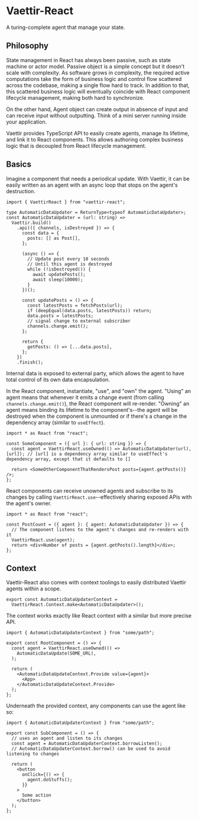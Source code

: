 # Vaettir-React

A turing-complete agent that manage your state.

## Philosophy

State management in React has always been passive, such as state machine or actor model.
Passive object is a simple concept but it doesn't scale with complexity.
As software grows in complexity, the required active computations take the form of business logic and control flow scattered across the codebase, making a single flow hard to track.
In addition to that, this scattered business logic will eventually coincide with React component lifecycle management, making both hard to synchronize.

On the other hand, Agent object can create output in absence of input and can receive input without outputting.
Think of a mini server running inside your application.

Vaettir provides TypeScript API to easily create agents, manage its lifetime, and link it to React components.
This allows authoring complex business logic that is decoupled from React lifecycle management.

## Basics

Imagine a component that needs a periodical update.
With Vaettir, it can be easily written as an agent with an async loop that stops on the agent's destruction.

```tsx
import { VaettirReact } from "vaettir-react";

type AutomaticDataUpdater = ReturnType<typeof AutomaticDataUpdater>;
const AutomaticDataUpdater = (url: string) =>
  Vaettir.build()
    .api(({ channels, isDestroyed }) => {
      const data = {
        posts: [] as Post[],
      };

      (async () => {
        // Update post every 10 seconds
        // Until this agent is destroyed
        while (!isDestroyed()) {
          await updatePosts();
          await sleep(10000);
        }
      })();

      const updatePosts = () => {
        const latestPosts = fetchPosts(url);
        if (deepEqual(data.posts, latestPosts)) return;
        data.posts = latestPosts;
        // signal change to external subscriber
        channels.change.emit();
      };

      return {
        getPosts: () => [...data.posts],
      };
    })
    .finish();
```

Internal data is exposed to external party, which allows the agent to have total control of its own data encapsulation.

In the React component, instantiate, "use", and "own" the agent.
"Using" an agent means that whenever it emits a change event (from calling `channels.change.emit()`), the React component will re-render.
"Owning" an agent means binding its lifetime to the component's--the agent will be destroyed when the component is unmounted or if there's a change in the dependency array (similar to `useEffect`).

```tsx
import * as React from "react";

const SomeComponent = ({ url }: { url: string }) => {
  const agent = VaettirReact.useOwned(() => AutomaticDataUpdater(url), [url]); // [url] is a dependency array similar to useEffect's dependency array, except that it defaults to []

  return <SomeOtherComponentThatRendersPost posts={agent.getPosts()} />;
};
```

React components can receive unowned agents and subscribe to its changes by calling `VaettirReact.use`--effectively sharing exposed APis with the agent's owner.

```tsx
import * as React from "react";

const PostCount = ({ agent }: { agent: AutomaticDataUpdater }) => {
  // The component listens to the agent's changes and re-renders with it
  VaettirReact.use(agent);
  return <div>Number of posts = {agent.getPosts().length}</div>;
};
```

## Context

Vaettir-React also comes with context toolings to easily distributed Vaettir agents within a scope.

```tsx
export const AutomaticDataUpdaterContext =
  VaettirReact.Context.make<AutomaticDataUpdater>();
```

The context works exactly like React context with a similar but more precise API.

```tsx
import { AutomaticDataUpdaterContext } from "some/path";

export const RootComponent = () => {
  const agent = VaettirReact.useOwned(() =>
    AutomaticDataUpdate(SOME_URL),
  );

  return (
    <AutomaticDataUpdateContext.Provide value={agent}>
      <App>
    </AutomaticDataUpdateContext.Provide>
  );
};
```

Underneath the provided context, any components can use the agent like so:

```tsx
import { AutomaticDataUpdaterContext } from "some/path";

export const SubComponent = () => {
  // uses an agent and listen to its changes
  const agent = AutomaticDataUpdaterContext.borrowListen();
  // AutomaticDataUpdaterContext.borrow() can be used to avoid listening to changes

  return (
    <button
      onClick={() => {
        agent.doStuffs();
      }}
    >
      Some action
    </button>
  );
};
```
